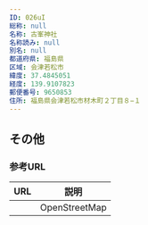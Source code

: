 ```yaml
---
ID: 026uI
総称: null
名称: 古峯神社
名称読み: null
別名: null
都道府県: 福島県
区域: 会津若松市
緯度: 37.4845051
経度: 139.9107823
郵便番号: 9650853
住所: 福島県会津若松市材木町２丁目８−１
---
```


## その他

### 参考URL

| URL | 説明          |
| --- | ------------- |
|     | OpenStreetMap |
